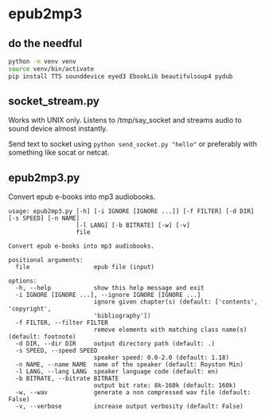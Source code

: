# epub2mp3

## do the needful
```bash
python -m venv venv
source venv/bin/activate
pip install TTS sounddevice eyed3 EbookLib beautifulsoup4 pydub
```
## socket_stream.py
Works with UNIX only. Listens to /tmp/say_socket and streams audio to sound device almost instantly.

Send text to socket using ```python send_socket.py "hello"``` or preferably with something like socat or netcat.

## epub2mp3.py
Convert epub e-books into mp3 audiobooks.
```
usage: epub2mp3.py [-h] [-i IGNORE [IGNORE ...]] [-f FILTER] [-d DIR] [-s SPEED] [-n NAME]
                   [-l LANG] [-b BITRATE] [-w] [-v]
                   file

Convert epub e-books into mp3 audiobooks.

positional arguments:
  file                  epub file (input)

options:
  -h, --help            show this help message and exit
  -i IGNORE [IGNORE ...], --ignore IGNORE [IGNORE ...]
                        ignore given chapter(s) (default: ['contents', 'copyright',
                        'bibliography'])
  -f FILTER, --filter FILTER
                        remove elements with matching class name(s) (default: footnote)
  -d DIR, --dir DIR     output directory path (default: .)
  -s SPEED, --speed SPEED
                        speaker speed: 0.0-2.0 (default: 1.18)
  -n NAME, --name NAME  name of the speaker (default: Royston Min)
  -l LANG, --lang LANG  speaker language code (default: en)
  -b BITRATE, --bitrate BITRATE
                        output bit rate: 8k-160k (default: 160k)
  -w, --wav             generate a non compressed wav file (default: False)
  -v, --verbose         increase output verbosity (default: False)
```
